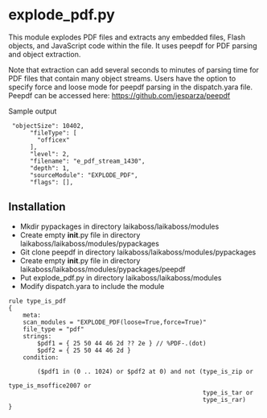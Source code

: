 explode_pdf.py
================

This module explodes PDF files and extracts any embedded files, Flash objects, and JavaScript code within the file. It uses peepdf for PDF parsing and object extraction.

Note that extraction can add several seconds to minutes of parsing time for PDF files that contain many object streams. Users have the option to specify force and loose mode for peepdf parsing in the dispatch.yara file. Peepdf can be accessed here: https://github.com/jesparza/peepdf

Sample output
```
 "objectSize": 10402,
      "fileType": [
        "officex"
      ],
      "level": 2,
      "filename": "e_pdf_stream_1430",
      "depth": 1,
      "sourceModule": "EXPLODE_PDF",
      "flags": [],
```

Installation
---
* Mkdir pypackages in directory laikaboss/laikaboss/modules
* Create empty __init__.py file in directory laikaboss/laikaboss/modules/pypackages
* Git clone peepdf in directory laikaboss/laikaboss/modules/pypackages
* Create empty __init__.py file in directory laikaboss/laikaboss/modules/pypackages/peepdf
* Put explode_pdf.py in directory laikaboss/laikaboss/modules
* Modify dispatch.yara to include the module
```
rule type_is_pdf
{
    meta:
	scan_modules = "EXPLODE_PDF(loose=True,force=True)"
	file_type = "pdf"
    strings:
        $pdf1 = { 25 50 44 46 2d ?? 2e } // %PDF-.(dot)
        $pdf2 = { 25 50 44 46 2d }
    condition:

        ($pdf1 in (0 .. 1024) or $pdf2 at 0) and not (type_is_zip or
                                                      type_is_msoffice2007 or
                                                      type_is_tar or
                                                      type_is_rar)
}
```

